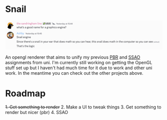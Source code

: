 # Snail

![what's a good name for a graphics engine? Snail engine. Since there's a snail in your ear that does math so you can hear, this snail does math in the computer so you can see. That's the logic.](snail.png?raw=true)

An opengl renderer that aims to unify my previous [PBR](https://github.com/stereoknife/PBR) and [SSAO](https://github.com/stereoknife/SSAO) assignments from uni. I'm currently still working on getting the OpenGL stuff set up but I haven't had much time for it due to work and other uni work. In the meantime you can check out the other projects above.

# Roadmap
~~1. Get something to render~~
2. Make a UI to tweak things
3. Get something to render but nicer (pbr)
4. SSAO
